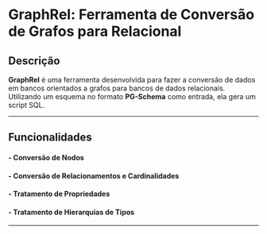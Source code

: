 # GraphRel: Ferramenta de Conversão de Grafos para Relacional

## Descrição 

**GraphRel** é uma ferramenta desenvolvida para fazer a conversão de dados em bancos orientados a grafos para bancos de dados relacionais. Utilizando um esquema no formato **PG-Schema** como entrada, ela gera um script SQL.

---

## Funcionalidades

#### - Conversão de Nodos

#### - Conversão de Relacionamentos e Cardinalidades

#### - Tratamento de Propriedades

#### - Tratamento de Hierarquias de Tipos

---
